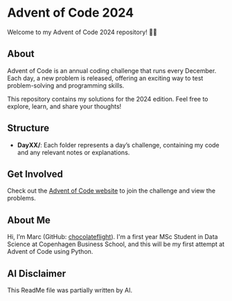 # Advent of Code 2024

Welcome to my Advent of Code 2024 repository! 🎄✨

## About
Advent of Code is an annual coding challenge that runs every December. Each day, a new problem is released, offering an exciting way to test problem-solving and programming skills. 

This repository contains my solutions for the 2024 edition. Feel free to explore, learn, and share your thoughts!

## Structure
- **DayXX/**: Each folder represents a day’s challenge, containing my code and any relevant notes or explanations.

## Get Involved
Check out the [Advent of Code website](https://adventofcode.com/) to join the challenge and view the problems.

## About Me
Hi, I’m Marc (GitHub: [chocolateflight](https://github.com/chocolateflight)). I'm a first year MSc Student in Data Science at Copenhagen Business School, and this will be my first attempt at Advent of Code using Python. 

## AI Disclaimer
This ReadMe file was partially written by AI. 
